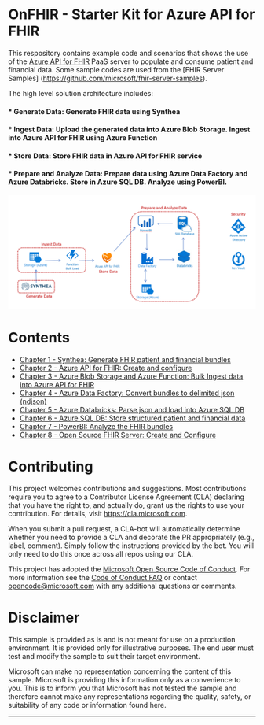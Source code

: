 # OnFHIR - Starter Kit for Azure API for FHIR 

This respository contains example code and scenarios that shows the use of the [Azure API for FHIR](https://docs.microsoft.com/azure/healthcare-apis) PaaS server to populate and consume patient and financial data. 
Some sample codes are used from the [FHIR Server Samples] (https://github.com/microsoft/fhir-server-samples).

The high level solution architecture includes: 
#### * Generate Data: **Generate FHIR data using Synthea**
#### * Ingest Data: Upload the generated data into Azure Blob Storage. Ingest into Azure API for FHIR using Azure Function
#### * Store Data: Store FHIR data in Azure API for FHIR service
#### * Prepare and Analyze Data: Prepare data using Azure Data Factory and Azure Databricks. Store in Azure SQL DB. Analyze using PowerBI.

<center><img src="images//azure-api-fhir-paas.png" width="850"></center>

# Contents

* [Chapter 1 - Synthea: Generate FHIR patient and financial bundles](./Chapter1/Synthea.md)
* [Chapter 2 - Azure API for FHIR: Create and configure](../Chapter2/AzureAPI.md)
* [Chapter 3 - Azure Blob Storage and Azure Function: Bulk Ingest data into Azure API for FHIR](../Chapter3/AzureFunction.md)
* [Chapter 4 - Azure Data Factory: Convert bundles to delimited json (ndjson)](../Chapter4/AzureDF.md)
* [Chapter 5 - Azure Databricks: Parse json and load into Azure SQL DB](../Chapter5/AzureDB.md)
* [Chapter 6 - Azure SQL DB: Store structured patient and financial data](../Chapter6/AzureSQL.md)
* [Chapter 7 - PowerBI: Analyze the FHIR bundles](../Chapter7/PowerBI.md)
* [Chapter 8 - Open Source FHIR Server: Create and Configure](../Chapter8/OpenSource.md)

# Contributing

This project welcomes contributions and suggestions.  Most contributions require you to agree to a
Contributor License Agreement (CLA) declaring that you have the right to, and actually do, grant us
the rights to use your contribution. For details, visit https://cla.microsoft.com.

When you submit a pull request, a CLA-bot will automatically determine whether you need to provide
a CLA and decorate the PR appropriately (e.g., label, comment). Simply follow the instructions
provided by the bot. You will only need to do this once across all repos using our CLA.

This project has adopted the [Microsoft Open Source Code of Conduct](https://opensource.microsoft.com/codeofconduct/).
For more information see the [Code of Conduct FAQ](https://opensource.microsoft.com/codeofconduct/faq/) or
contact [opencode@microsoft.com](mailto:opencode@microsoft.com) with any additional questions or comments.

# Disclaimer 

This sample is provided as is and is not meant for use on a production environment. It is provided only for illustrative purposes. The end user must test and modify the sample to suit their target environment. 

Microsoft can make no representation concerning the content of this sample. Microsoft is providing this information only as a convenience to you. This is to inform you that Microsoft has not tested the sample and therefore cannot make any representations regarding the quality, safety, or suitability of any code or information found here.   

***